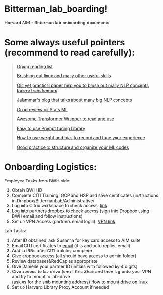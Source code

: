 # Bitterman_lab_boarding!
Harvard AIM - Bitterman lab onboarding documents

# Some always useful pointers (recommend to read carefully):
>[Group reading list](https://github.com/shan23chen/paper-reading)
>
>[Brushing out linux and many other useful skills](https://missing.csail.mit.edu/)
>
>[Old yet practical paper help you to brush out many NLP concepts before transformers](https://academic.oup.com/jamiaopen/article/2/1/150/5273645#198267995)
>
>[Jalammar's blog that talks about many big NLP concepts](https://jalammar.github.io/)
>
>[Good review on Stats ML](http://www.ai.mit.edu/courses/6.867-f04/exams/final2004sols.pdf)
>
>[Awesome Transformer Wrapper to read and use](https://github.com/Machine-Learning-for-Medical-Language/cnlp_transformers)
>
>[Easy to use Prompt tuning Library](https://github.com/thunlp/OpenPrompt)
>
>[How to use weight and bias to record and tune your experience](https://wandb.ai/amogkam/transformers/reports/Hyperparameter-Optimization-for-Hugging-Face-Transformers--VmlldzoyMTc2ODI)
>
>[Good practice to structure and organize your ML codes](https://github.com/ashleve/lightning-hydra-template)

# Onboarding Logistics:
Employee Tasks from BWH side:
1. Obtain BWH ID
2. Complete CITI Training: GCP and HSP and save certificates (instructions in Dropbox/BittermanLab/Administrative)
3. Log into Citrix workspace to check access: [link](https://workspace.partners.org/Citrix/UniversalWeb/)
4. Log into partners dropbox to check access (sign into Dropbox using BWH 
email and follow instructions)
5. Set up VPN Access (partners email login): [VPN link](https://pulse.massgeneralbrigham.org/resources_training/remote_work_toolkit/vpn)

Lab Tasks:
1. After ID obtained, ask Susanna for key card access to AIM suite
2. Email CITI certificates to [email](CITIPROGRAM@PARTNERS.ORG) (it is and auto replied email)
3. Add to IRBs after CITI training complete
4. Give dropbox access (all should have access to admin folder)
5. Review databases&RedCap as appropriate
6. Give Danielle your partner ID (initials with followed by 4 digits)
7. Give access to lab drive (email Kris Zhai) and then log onto your VPN and try to mount to lab-drive <br /> (ask us for the smb mounting address)
    [How to mount drive on linux](https://marzorati.co/how-to-mount-cifs-share-permanently-on-ubuntu/)
8. Set up Harvard Library Proxy Account if needed
